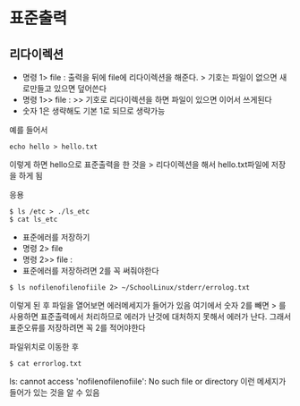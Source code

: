 # 표준출력

## 리다이렉션

- 명령 1> file  : 출력을 뒤에 file에 리다이렉션을 해준다. > 기호는 파일이 없으면 새로만들고 있으면 덮어쓴다
- 명령 1>> file : >> 기호로 리다이렉션을 하면 파일이 있으면 이어서 쓰게된다
- 숫자 1은 생략해도 기본 1로 되므로 생략가능

예를 들어서 
```
echo hello > hello.txt
```
이렇게 하면 hello으로 표준출력을 한 것을 > 리다이렉션을 해서 hello.txt파일에 저장을 하게 됨

응용
```
$ ls /etc > ./ls_etc
$ cat ls_etc
```


- 표준에러를 저장하기
- 명령 2> file
- 명령 2>> file  : 
- 표준에러를 저장하려면 2를 꼭 써줘야한다

```
$ ls nofilenofilenofiile 2> ~/SchoolLinux/stderr/errolog.txt
```
이렇게 된 후 파일을 열어보면 에러메세지가 들어가 있음
여기에서 숫자 2를 빼면 > 를 사용하면 표준출력에서 처리하므로 에러가 난것에 대처하지 못해서 에러가 난다. 그래서 표준오류를 저장하려면 꼭 2를 적어야한다

파일위치로 이동한 후
```
$ cat errorlog.txt
```
ls: cannot access 'nofilenofilenofiile': No such file or directory
이런 메세지가 들어가 있는 것을 알 수 있음




